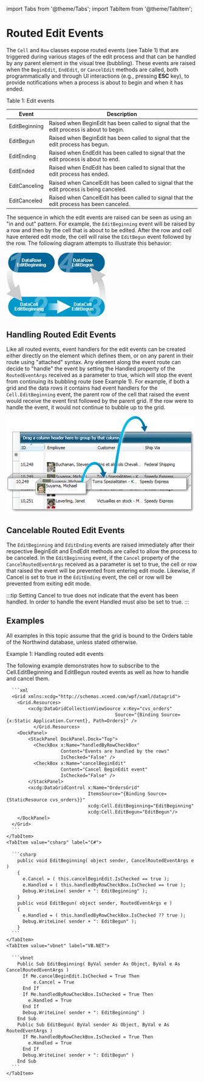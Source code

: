 import Tabs from '@theme/Tabs';
import TabItem from '@theme/TabItem';

# Routed Edit Events

The `Cell` and `Row` classes expose routed events (see Table 1) that are triggered during various stages of the edit process and that can be handled by any parent element in the visual tree (bubbling). These events are raised when the `BeginEdit`, `EndEdit`, or `CancelEdit` methods are called, both programmatically and through UI interactions (e.g., pressing **ESC** key), to provide notifications when a process is about to begin and when it has ended.

Table 1: Edit events

|Event|	Description|
|-----|------------|
|EditBeginning	|Raised when BeginEdit has been called to signal that the edit process is about to begin.|
|EditBegun	|Raised when BeginEdit has been called to signal that the edit process has begun.|
|EditEnding	|Raised when EndEdit has been called to signal that the edit process is about to end.|
|EditEnded	|Raised when EndEdit has been called to signal that the edit process has ended.|
|EditCanceling	|Raised when CancelEdit has been called to signal that the edit process is being canceled.|
|EditCanceled	|Raised when CancelEdit has been called to signal that the edit process has been canceled.|

The sequence in which the edit events are raised can be seen as using an "in and out" pattern. For example, the `EditBeginning` event will be raised by a row and then by the cell that is about to be edited. After the row and cell have entered edit mode, the cell will raise the `EditBegun` event followed by the row. The following diagram attempts to illustrate this behavior:

![Edit Events Routing](/img/i_EditEventsRouting.gif)

## Handling Routed Edit Events
Like all routed events, event handlers for the edit events can be created either directly on the element which defines them, or on any parent in their route using "attached" syntax. Any element along the event route can decide to "handle" the event by setting the Handled property of the `RoutedEventArgs` received as a parameter to true, which will stop the event from continuing its bubbling route (see Example 1). For example, if both a grid and the data rows it contains had event handlers for the `Cell.EditBeginning` event, the parent row of the cell that raised the event would receive the event first followed by the parent grid. If the row were to handle the event, it would not continue to bubble up to the grid.

![Cell Row Table](/img/i_CellRowTable.gif)

## Cancelable Routed Edit Events
The `EditBeginning` and `EditEnding` events are raised immediately after their respective BeginEdit and EndEdit methods are called to allow the process to be canceled. In the `EditBeginning` event, if the `Cancel` property of the `CancelRoutedEventArgs` received as a parameter is set to true, the cell or row that raised the event will be prevented from entering edit mode. Likewise, if Cancel is set to true in the `EditEnding` event, the cell or row will be prevented from exiting edit mode.

:::tip
Setting Cancel to true does not indicate that the event has been handled. In order to handle the event Handled must also be set to true.
:::

## Examples
All examples in this topic assume that the grid is bound to the Orders table of the Northwind database, unless stated otherwise.

Example 1: Handling routed edit events

The following example demonstrates how to subscribe to the Cell.EditBeginning and EditBegun routed events as well as how to handle and cancel them.

<Tabs>
    <TabItem value="xaml" label="XAML" default>

      ```xml
      <Grid xmlns:xcdg="http://schemas.xceed.com/wpf/xaml/datagrid">
        <Grid.Resources>
            <xcdg:DataGridCollectionViewSource x:Key="cvs_orders"
                                            Source="{Binding Source={x:Static Application.Current}, Path=Orders}" />
              </Grid.Resources>
        <DockPanel>
            <StackPanel DockPanel.Dock="Top">
              <CheckBox x:Name="handledByRowCheckBox"
                        Content="Events are handled by the rows"
                        IsChecked="False" />
              <CheckBox x:Name="cancelBeginEdit"
                        Content="Cancel BeginEdit event"
                        IsChecked="False" />
            </StackPanel>
            <xcdg:DataGridControl x:Name="OrdersGrid"
                                  ItemsSource="{Binding Source={StaticResource cvs_orders}}"
                                  xcdg:Cell.EditBeginning="EditBeginning"
                                  xcdg:Cell.EditBegun="EditBegun"/>
        </DockPanel>
      </Grid>
      ```
    </TabItem>
    <TabItem value="csharp" label="C#">

      ```csharp
        public void EditBeginning( object sender, CancelRoutedEventArgs e )
        {
          e.Cancel = ( this.cancelBeginEdit.IsChecked == true );
          e.Handled = ( this.handledByRowCheckBox.IsChecked == true );
          Debug.WriteLine( sender + ": EditBeginning" );
        }
        public void EditBegun( object sender, RoutedEventArgs e )
        {
          e.Handled = ( this.handledByRowCheckBox.IsChecked ?? true );
          Debug.WriteLine( sender + ": EditBegun" );
        }
      ```
    </TabItem>
    <TabItem value="vbnet" label="VB.NET">

      ```vbnet
        Public Sub EditBeginning( ByVal sender As Object, ByVal e As CancelRoutedEventArgs )
          If Me.cancelBeginEdit.IsChecked = True Then
              e.Cancel = True
          End If
          If Me.handledByRowCheckBox.IsChecked = True Then
            e.Handled = True
          End If
          Debug.WriteLine( sender + ": EditBeginning" )
        End Sub
        Public Sub EditBegun( ByVal sender As Object, ByVal e As RoutedEventArgs )
          If Me.handledByRowCheckBox.IsChecked = True Then
            e.Handled = True
          End If
          Debug.WriteLine( sender + ": EditBegun" )
        End Sub
      ```
    </TabItem>    
  </Tabs>